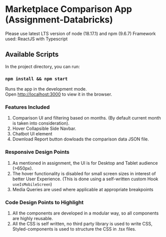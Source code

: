# Marketplace Comparison App (Assignment-Databricks)

Please use latest LTS version of node (18.17.1) and npm (9.6.7)
Framework used: ReactJS with Typescript

## Available Scripts

In the project directory, you can run:

### `npm install && npm start`

Runs the app in the development mode.\
Open [http://localhost:3000](http://localhost:3000) to view it in the browser.


### Features Included

1. Comparison UI and filtering based on months. (By default current month is taken into consideration).
2. Hover Collapsible Side Navbar.
3. Chatbot UI element
4. Download Report button dowloads the comparison data JSON file.

### Responsive Design Points

1. As mentioned in assignment, the UI is for Desktop and Tablet audience (>650px).
2. The hover functionality is disabled for small screen sizes in interest of better User Experience. (This is done using a self-written custom Hook `useIsMobileScreen`)
3. Media Queries are used where applicable at appropriate breakpoints

### Code Design Points to Highlight

1. All the components are developed in a modular way, so all components are highly reusable.
2. All the CSS is self written, no third party library is used to write CSS, Styled-components is used to structure the CSS in .tsx files.
